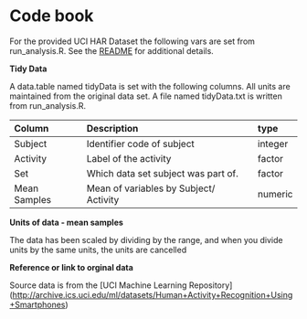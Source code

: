  
Code book
=========


For the provided UCI HAR Dataset the following vars are set from run_analysis.R. See the [README](https://github.com/Marin3r/tidy/blob/master/readme.txt) for additional details.

**Tidy Data**

A data.table named tidyData is set with the following columns. All units are maintained from the original data set. A file named tidyData.txt is written from run_analysis.R.


| Column        |             Description                | type    |
| :------------ |:---------------------------------------| :-------|
| Subject       | Identifier code of subject             | integer |
| Activity      | Label of the activity                  | factor  |    
| Set           | Which data set subject was part of.    | factor  |      
| Mean Samples  | Mean of variables by Subject/ Activity | numeric |       


**Units of data - mean samples**

The data has been scaled by dividing by the range, and when you divide units by the same units, the units are cancelled


**Reference or link to orginal data**

Source data is from the [UCI Machine Learning Repository] (http://archive.ics.uci.edu/ml/datasets/Human+Activity+Recognition+Using+Smartphones)





